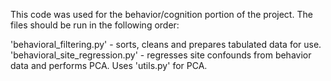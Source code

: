 This code was used for the behavior/cognition portion of the project. The files should be run in the following order:

'behavioral_filtering.py' - sorts, cleans and prepares tabulated data for use.
'behavioral_site_regression.py' - regresses site confounds from behavior data and performs PCA. Uses 'utils.py' for PCA.
